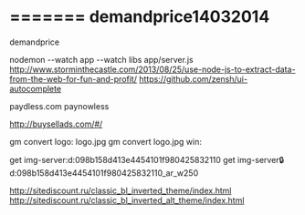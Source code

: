 
=======
demandprice14032014
===================

demandprice

nodemon --watch app --watch libs app/server.js
http://www.storminthecastle.com/2013/08/25/use-node-js-to-extract-data-from-the-web-for-fun-and-profit/
https://github.com/zensh/ui-autocomplete

paydless.com
paynowless


http://buysellads.com/#/

gm convert logo: logo.jpg
gm convert logo.jpg win:


get img-server:d:098b158d413e4454101f980425832110
get img-server:lock:d:098b158d413e4454101f980425832110_ar_w250


http://sitediscount.ru/classic_bl_inverted_theme/index.html
http://sitediscount.ru/classic_bl_inverted_alt_theme/index.html

